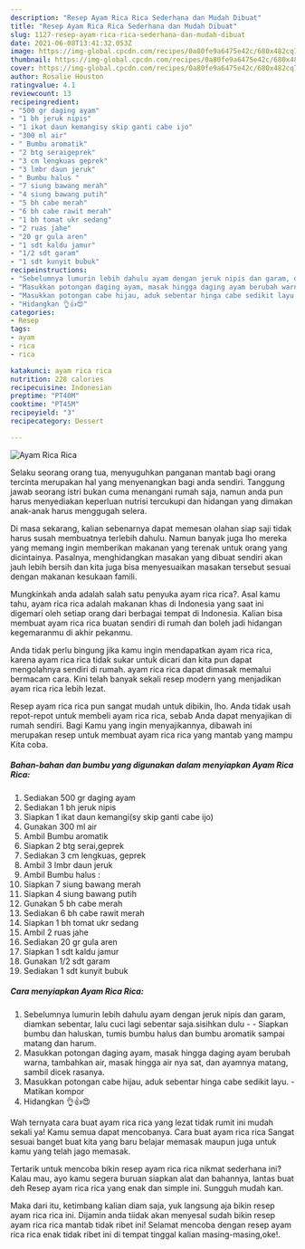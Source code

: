 ```yaml
---
description: "Resep Ayam Rica Rica Sederhana dan Mudah Dibuat"
title: "Resep Ayam Rica Rica Sederhana dan Mudah Dibuat"
slug: 1127-resep-ayam-rica-rica-sederhana-dan-mudah-dibuat
date: 2021-06-08T13:41:32.053Z
image: https://img-global.cpcdn.com/recipes/0a80fe9a6475e42c/680x482cq70/ayam-rica-rica-foto-resep-utama.jpg
thumbnail: https://img-global.cpcdn.com/recipes/0a80fe9a6475e42c/680x482cq70/ayam-rica-rica-foto-resep-utama.jpg
cover: https://img-global.cpcdn.com/recipes/0a80fe9a6475e42c/680x482cq70/ayam-rica-rica-foto-resep-utama.jpg
author: Rosalie Houston
ratingvalue: 4.1
reviewcount: 13
recipeingredient:
- "500 gr daging ayam"
- "1 bh jeruk nipis"
- "1 ikat daun kemangisy skip ganti cabe ijo"
- "300 ml air"
- " Bumbu aromatik"
- "2 btg seraigeprek"
- "3 cm lengkuas geprek"
- "3 lmbr daun jeruk"
- " Bumbu halus "
- "7 siung bawang merah"
- "4 siung bawang putih"
- "5 bh cabe merah"
- "6 bh cabe rawit merah"
- "1 bh tomat ukr sedang"
- "2 ruas jahe"
- "20 gr gula aren"
- "1 sdt kaldu jamur"
- "1/2 sdt garam"
- "1 sdt kunyit bubuk"
recipeinstructions:
- "Sebelumnya lumurin lebih dahulu ayam dengan jeruk nipis dan garam, diamkan sebentar, lalu cuci lagi sebentar saja.sisihkan dulu  Siapkan bumbu dan haluskan, tumis bumbu halus dan bumbu aromatik sampai matang dan harum."
- "Masukkan potongan daging ayam, masak hingga daging ayam berubah warna, tambahkan air, masak hingga air nya sat, dan ayamnya matang, sambil dicek rasanya."
- "Masukkan potongan cabe hijau, aduk sebentar hinga cabe sedikit layu.  Matikan kompor"
- "Hidangkan 👌👍😍"
categories:
- Resep
tags:
- ayam
- rica
- rica

katakunci: ayam rica rica 
nutrition: 228 calories
recipecuisine: Indonesian
preptime: "PT40M"
cooktime: "PT45M"
recipeyield: "3"
recipecategory: Dessert

---
```



![Ayam Rica Rica](https://img-global.cpcdn.com/recipes/0a80fe9a6475e42c/680x482cq70/ayam-rica-rica-foto-resep-utama.jpg)

Selaku seorang orang tua, menyuguhkan panganan mantab bagi orang tercinta merupakan hal yang menyenangkan bagi anda sendiri. Tanggung jawab seorang istri bukan cuma menangani rumah saja, namun anda pun harus menyediakan keperluan nutrisi tercukupi dan hidangan yang dimakan anak-anak harus menggugah selera.

Di masa  sekarang, kalian sebenarnya dapat memesan olahan siap saji tidak harus susah membuatnya terlebih dahulu. Namun banyak juga lho mereka yang memang ingin memberikan makanan yang terenak untuk orang yang dicintainya. Pasalnya, menghidangkan masakan yang dibuat sendiri akan jauh lebih bersih dan kita juga bisa menyesuaikan masakan tersebut sesuai dengan makanan kesukaan famili. 



Mungkinkah anda adalah salah satu penyuka ayam rica rica?. Asal kamu tahu, ayam rica rica adalah makanan khas di Indonesia yang saat ini digemari oleh setiap orang dari berbagai tempat di Indonesia. Kalian bisa membuat ayam rica rica buatan sendiri di rumah dan boleh jadi hidangan kegemaranmu di akhir pekanmu.

Anda tidak perlu bingung jika kamu ingin mendapatkan ayam rica rica, karena ayam rica rica tidak sukar untuk dicari dan kita pun dapat mengolahnya sendiri di rumah. ayam rica rica dapat dimasak memalui bermacam cara. Kini telah banyak sekali resep modern yang menjadikan ayam rica rica lebih lezat.

Resep ayam rica rica pun sangat mudah untuk dibikin, lho. Anda tidak usah repot-repot untuk membeli ayam rica rica, sebab Anda dapat menyajikan di rumah sendiri. Bagi Kamu yang ingin menyajikannya, dibawah ini merupakan resep untuk membuat ayam rica rica yang mantab yang mampu Kita coba.

<!--inarticleads1-->

##### Bahan-bahan dan bumbu yang digunakan dalam menyiapkan Ayam Rica Rica:

1. Sediakan 500 gr daging ayam
1. Sediakan 1 bh jeruk nipis
1. Siapkan 1 ikat daun kemangi(sy skip ganti cabe ijo)
1. Gunakan 300 ml air
1. Ambil  Bumbu aromatik
1. Siapkan 2 btg serai,geprek
1. Sediakan 3 cm lengkuas, geprek
1. Ambil 3 lmbr daun jeruk
1. Ambil  Bumbu halus :
1. Siapkan 7 siung bawang merah
1. Siapkan 4 siung bawang putih
1. Gunakan 5 bh cabe merah
1. Sediakan 6 bh cabe rawit merah
1. Siapkan 1 bh tomat ukr sedang
1. Ambil 2 ruas jahe
1. Sediakan 20 gr gula aren
1. Siapkan 1 sdt kaldu jamur
1. Gunakan 1/2 sdt garam
1. Sediakan 1 sdt kunyit bubuk




<!--inarticleads2-->

##### Cara menyiapkan Ayam Rica Rica:

1. Sebelumnya lumurin lebih dahulu ayam dengan jeruk nipis dan garam, diamkan sebentar, lalu cuci lagi sebentar saja.sisihkan dulu -  - Siapkan bumbu dan haluskan, tumis bumbu halus dan bumbu aromatik sampai matang dan harum.
1. Masukkan potongan daging ayam, masak hingga daging ayam berubah warna, tambahkan air, masak hingga air nya sat, dan ayamnya matang, sambil dicek rasanya.
1. Masukkan potongan cabe hijau, aduk sebentar hinga cabe sedikit layu.  - Matikan kompor
1. Hidangkan 👌👍😍




Wah ternyata cara buat ayam rica rica yang lezat tidak rumit ini mudah sekali ya! Kamu semua dapat mencobanya. Cara buat ayam rica rica Sangat sesuai banget buat kita yang baru belajar memasak maupun juga untuk kamu yang telah jago memasak.

Tertarik untuk mencoba bikin resep ayam rica rica nikmat sederhana ini? Kalau mau, ayo kamu segera buruan siapkan alat dan bahannya, lantas buat deh Resep ayam rica rica yang enak dan simple ini. Sungguh mudah kan. 

Maka dari itu, ketimbang kalian diam saja, yuk langsung aja bikin resep ayam rica rica ini. Dijamin anda tiidak akan menyesal sudah bikin resep ayam rica rica mantab tidak ribet ini! Selamat mencoba dengan resep ayam rica rica enak tidak ribet ini di tempat tinggal kalian masing-masing,oke!.

